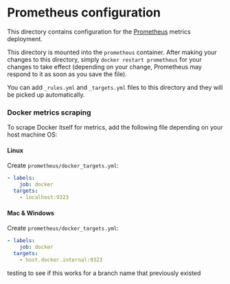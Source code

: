 # Prometheus configuration

This directory contains configuration for the [Prometheus](https://prometheus.io/) metrics deployment.

This directory is mounted into the `prometheus` container. After making your changes to this directory,
simply `docker restart prometheus` for your changes to take effect (depending on your change, Prometheus
may respond to it as soon as you save the file).

You can add `_rules.yml` and `_targets.yml` files to this directory and they will be picked up automatically.

### Docker metrics scraping

To scrape Docker itself for metrics, add the following file depending on your host machine OS:

#### Linux

Create `prometheus/docker_targets.yml`:

```yaml
- labels:
    job: docker
  targets:
    - localhost:9323
```

#### Mac & Windows

Create `prometheus/docker_targets.yml`:

```yaml
- labels:
    job: docker
  targets:
    - host.docker.internal:9323
```
testing to see if this works for a branch name that previously existed
